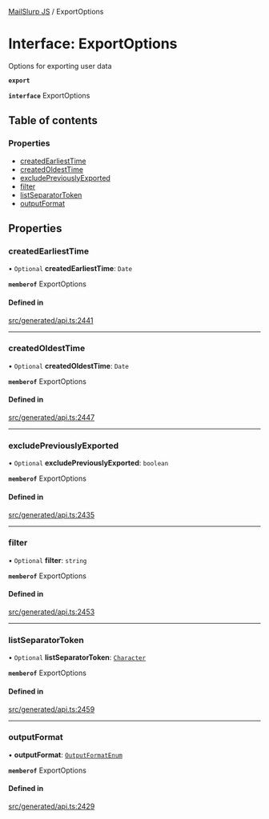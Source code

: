 [MailSlurp JS](../README.md) / ExportOptions

# Interface: ExportOptions

Options for exporting user data

**`export`**

**`interface`** ExportOptions

## Table of contents

### Properties

- [createdEarliestTime](ExportOptions.md#createdearliesttime)
- [createdOldestTime](ExportOptions.md#createdoldesttime)
- [excludePreviouslyExported](ExportOptions.md#excludepreviouslyexported)
- [filter](ExportOptions.md#filter)
- [listSeparatorToken](ExportOptions.md#listseparatortoken)
- [outputFormat](ExportOptions.md#outputformat)

## Properties

### createdEarliestTime

• `Optional` **createdEarliestTime**: `Date`

**`memberof`** ExportOptions

#### Defined in

[src/generated/api.ts:2441](https://github.com/mailslurp/mailslurp-client/blob/1460b4d/src/generated/api.ts#L2441)

___

### createdOldestTime

• `Optional` **createdOldestTime**: `Date`

**`memberof`** ExportOptions

#### Defined in

[src/generated/api.ts:2447](https://github.com/mailslurp/mailslurp-client/blob/1460b4d/src/generated/api.ts#L2447)

___

### excludePreviouslyExported

• `Optional` **excludePreviouslyExported**: `boolean`

**`memberof`** ExportOptions

#### Defined in

[src/generated/api.ts:2435](https://github.com/mailslurp/mailslurp-client/blob/1460b4d/src/generated/api.ts#L2435)

___

### filter

• `Optional` **filter**: `string`

**`memberof`** ExportOptions

#### Defined in

[src/generated/api.ts:2453](https://github.com/mailslurp/mailslurp-client/blob/1460b4d/src/generated/api.ts#L2453)

___

### listSeparatorToken

• `Optional` **listSeparatorToken**: [`Character`](Character.md)

**`memberof`** ExportOptions

#### Defined in

[src/generated/api.ts:2459](https://github.com/mailslurp/mailslurp-client/blob/1460b4d/src/generated/api.ts#L2459)

___

### outputFormat

• **outputFormat**: [`OutputFormatEnum`](../enums/ExportOptions.OutputFormatEnum.md)

**`memberof`** ExportOptions

#### Defined in

[src/generated/api.ts:2429](https://github.com/mailslurp/mailslurp-client/blob/1460b4d/src/generated/api.ts#L2429)
